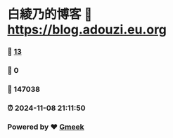 # 白綾乃的博客 :link: https://blog.adouzi.eu.org 
### :page_facing_up: [13](https://blog.adouzi.eu.org/tag.html) 
### :speech_balloon: 0 
### :hibiscus: 147038 
### :alarm_clock: 2024-11-08 21:11:50 
### Powered by :heart: [Gmeek](https://github.com/Meekdai/Gmeek)
